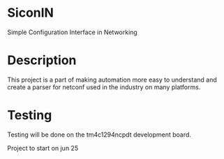# SiconIN
Simple Configuration Interface in Networking

# Description
This project is a part of making automation more easy to understand and create a parser for netconf used in the industry on many platforms.

# Testing
Testing will be done on the tm4c1294ncpdt development board.

Project to start on jun 25 



